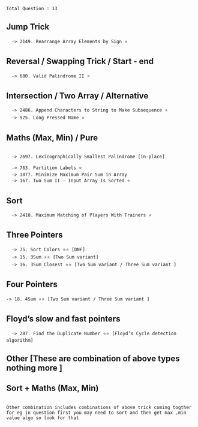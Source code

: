 `Total Question : 13`


## Jump Trick

```
  -> 2149. Rearrange Array Elements by Sign ⭐
```


## Reversal / Swapping Trick / Start - end 
```
  -> 680. Valid Palindrome II ⭐
```

## Intersection / Two Array / Alternative 
```
  -> 2486. Append Characters to String to Make Subsequence ⭐
  -> 925. Long Pressed Name ⭐
```



## Maths (Max, Min) / Pure
```

  -> 2697. Lexicographically Smallest Palindrome [in-place]

  -> 763. Partition Labels ⭐
  -> 1877. Minimize Maximum Pair Sum in Array
  -> 167. Two Sum II - Input Array Is Sorted ⭐

```
  


## Sort
```
  -> 2410. Maximum Matching of Players With Trainers ⭐
```

## Three Pointers
```
  -> 75. Sort Colors ⭐⭐ [DNF]
  -> 15. 3Sum ⭐⭐ [Two Sum variant]
  -> 16. 3Sum Closest ⭐⭐ [Two Sum variant / Three Sum variant ]
```

## Four Pointers
```
-> 18. 4Sum ⭐⭐ [Two Sum variant / Three Sum variant ]
```

## Floyd’s slow and fast pointers
```
  -> 287. Find the Duplicate Number ⭐⭐ [Floyd’s Cycle detection algorithm]
```



## Other [These are combination of above types nothing more ]

## Sort + Maths (Max, Min)
```
```



```
Other combination includes combinations of above trick coming togther
for eg in question first you may need to sort and then get max ,min value algo so look for that
```
